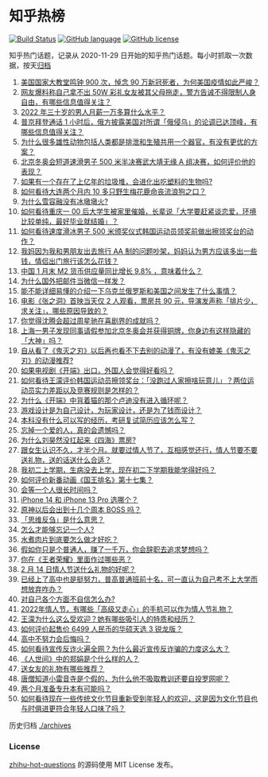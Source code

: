 # 知乎热榜
[![Build Status](https://github.com/ToWeLong/zhihu-hot-questions/workflows/CI/badge.svg)](https://github.com/ToWeLong/zhihu-hot-questions/actions)
[![GitHub language](https://img.shields.io/badge/language-golang-orange.svg)](https://golang.org/)
[![GitHub license](https://img.shields.io/github/license/ToWeLong/zhihu-hot-questions)](https://github.com/ToWeLong/zhihu-hot-questions/blob/main/LICENSE)

知乎热门话题，记录从 2020-11-29 日开始的知乎热门话题。每小时抓取一次数据，按天[归档](./archives)

<!-- BEGIN -->

1. [美国国家大教堂鸣钟 900 次，悼念 90 万新冠死者，为何美国疫情如此严峻？](https://www.zhihu.com/question/515549541)
1. [网友爆料称自己拿不出 50W 彩礼女友被其父母拖走，警方告诫不得限制人身自由，有哪些信息值得关注？](https://www.zhihu.com/question/516097950)
1. [2022 年三十岁的男人月薪一万多算什么水平？](https://www.zhihu.com/question/515475808)
1. [普京拜登通话 1 小时后，俄方披露美国对所谓「俄侵乌」的论调已达顶峰，有哪些信息值得关注？](https://www.zhihu.com/question/516291682)
1. [为什么很多雄性动物包括人类都是排泄和生殖共用一个器官，有没有更优的方案？](https://www.zhihu.com/question/360529805)
1. [北京冬奥会短道速滑男子 500 米半决赛武大靖无缘 A 组决赛，如何评价他的表现？](https://www.zhihu.com/question/516355260)
1. [如果有一个存在了上亿年的垃圾堆，会进化出吃塑料的生物吗?](https://www.zhihu.com/question/515450433)
1. [如何看待大连两个月内 10 多只野生梅花鹿命丧流浪狗之口？](https://www.zhihu.com/question/515910934)
1. [为什么雪容融没有冰墩墩火?](https://www.zhihu.com/question/515020430)
1. [如何看待重庆一 00 后大学生被家里催婚，长辈说「大学要赶紧谈恋爱，环境比较单纯，最好毕业就结婚」？](https://www.zhihu.com/question/515916896)
1. [如何看待速度滑冰男子 500 米颁奖仪式韩国运动员领奖前做出擦领奖台的动作？](https://www.zhihu.com/question/516198351)
1. [我妈因为我和男朋友出去旅行 AA 制的问题吵架，妈妈认为男方应该多出一些钱，情侣出门旅行该怎么花钱？](https://www.zhihu.com/question/511145787)
1. [中国 1 月末 M2 货币供应量同比增长 9.8% ，意味着什么？](https://www.zhihu.com/question/515800403)
1. [为什么国外把邮件当微信一样发？](https://www.zhihu.com/question/327715169)
1. [能不能详细易懂的介绍一下乌克兰俄罗斯和美国之间发生了什么事情？](https://www.zhihu.com/question/516188345)
1. [电影《张之洞》首映当天仅 2 人观看，票房共 90 元，导演发声称「排片少，求关注」，哪些原因导致的？](https://www.zhihu.com/question/511303849)
1. [你觉得沈腾会超过周星驰在喜剧界的成就吗？](https://www.zhihu.com/question/287348181)
1. [上海一男子发现同事请假参加北京冬奥会并获得铜牌，你身边有这样隐藏的「大神」吗？](https://www.zhihu.com/question/515958013)
1. [自从看了《鬼灭之刃》以后再也看不下去别的动漫了，有没有媲美《鬼灭之刃》的动漫推荐?](https://www.zhihu.com/question/515390259)
1. [如果电视剧《开端》出口，外国人会觉得好看吗？](https://www.zhihu.com/question/512249702)
1. [如何看待王濛评价韩国运动员擦领奖台：「没跑过人家擦啥玩意儿」？两位运动员实力差距以及竞赛规则是怎样的？](https://www.zhihu.com/question/516233537)
1. [为什么《开端》中背着猫的那个卢迪没有进入循环呢？](https://www.zhihu.com/question/511404812)
1. [游戏设计是为自己设计，为玩家设计，还是为了钱而设计？](https://www.zhihu.com/question/30983410)
1. [本科没有什么可以写的经历，考研复试简历应该怎么写？](https://www.zhihu.com/question/313175414)
1. [忘掉一个爱的人，真的会遗憾吗？](https://www.zhihu.com/question/516322269)
1. [为什么刘昊然没扛起来《四海》票房?](https://www.zhihu.com/question/515550916)
1. [跟女生认识不久，才半个月。就要过情人节了，互相感觉还行，情人节要不要送礼物，送的话送什么合适？](https://www.zhihu.com/question/40292015)
1. [我初二上学期，生病没去上学，现在初二下学期我能学得好吗？](https://www.zhihu.com/question/516211913)
1. [如何评价新番动画《国王排名》第十七集？](https://www.zhihu.com/question/513821267)
1. [会等一个人很长时间吗？](https://www.zhihu.com/question/514949644)
1. [iPhone 14 和 iPhone 13 Pro 选哪个？](https://www.zhihu.com/question/515628175)
1. [原神以后会出到十几个周本 BOSS 吗？](https://www.zhihu.com/question/469228166)
1. [「思维反刍」是什么意思？](https://www.zhihu.com/question/21656085)
1. [怎么才能够忘记一个人?](https://www.zhihu.com/question/515130477)
1. [水煮肉片到底要怎么做才好吃？](https://www.zhihu.com/question/469768039)
1. [假如你只是个普通人，赚了一千万，你会辞职去追求梦想吗？](https://www.zhihu.com/question/515498910)
1. [你在《王者荣耀》里面作过哪些恶？](https://www.zhihu.com/question/409035496)
1. [2 月 14 日情人节送什么礼物的好呢？](https://www.zhihu.com/question/515060822)
1. [已经上了高中也是挺努力，普高普通班前十名，可一直认为自己考不上大学而想放弃咋办？](https://www.zhihu.com/question/516288497)
1. [对自己各个方面不自信怎么办?](https://www.zhihu.com/question/516287113)
1. [2022年情人节，有哪些「高级又走心」的手机可以作为情人节礼物？](https://www.zhihu.com/question/516179271)
1. [王濛为什么这么受欢迎？她有哪些吸引人的特质和经历？](https://www.zhihu.com/question/516052386)
1. [如何评价起售价 6499 人民币的华硕天选 3 锐龙版？](https://www.zhihu.com/question/516021516)
1. [高中不努力会后悔吗？](https://www.zhihu.com/question/515245547)
1. [如何看待宣传反诈火遍全网？为什么最近宣传反诈骗的力度这么大？](https://www.zhihu.com/question/515980119)
1. [《人世间》中的郑娟是个什么样的人？](https://www.zhihu.com/question/515334366)
1. [送女友的礼物有哪些推荐？](https://www.zhihu.com/question/22642428)
1. [唐僧知道小雷音寺是个假的，为什么他不吸取教训还要自投罗网呢？](https://www.zhihu.com/question/513658022)
1. [两个月准备专升本有可能吗？](https://www.zhihu.com/question/398955066)
1. [如何看待现在一些传统文化节目重新受到年轻人的欢迎，这是因为文化节目也与时俱进更符合年轻人口味了吗？](https://www.zhihu.com/question/516126609)

<!-- END -->

历史归档 [./archives](./archives)


### License
[zhihu-hot-questions](https://github.com/towelong/zhihu-hot-questions) 的源码使用 MIT License 发布。